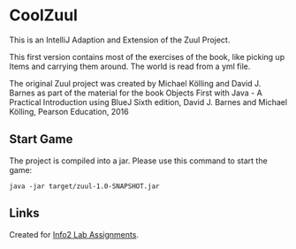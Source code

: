 # CoolZuul

This is an IntelliJ Adaption and Extension of the Zuul Project.

This first version contains most of the exercises of the book,
like picking up Items and carrying them around.
The world is read from a yml file.

The original Zuul project was created by Michael Kölling and David J. Barnes
as part of the material for the book
Objects First with Java - A Practical Introduction using BlueJ
Sixth edition, David J. Barnes and Michael Kölling, Pearson Education, 2016

## Start Game

The project is compiled into a jar. Please use this command to start the game:

    java -jar target/zuul-1.0-SNAPSHOT.jar

## Links

Created for [Info2 Lab Assignments](https://home.htw-berlin.de/~kleinen/classes/ws2021/info2/labs/).
